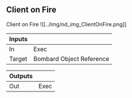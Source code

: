 ## Client on Fire
Client on Fire
![[../img/nd_img_ClientOnFire.png]]

|Inputs||
|--|--|
| In | Exec |
| Target | Bombard Object Reference |

|Outputs||
|--|--|
| Out | Exec |
